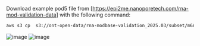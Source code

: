 Download example pod5 file from [https://epi2me.nanoporetech.com/rna-mod-validation-data] with the following command:
```bash
aws s3 cp  s3://ont-open-data/rna-modbase-validation_2025.03/subset/m6A_DRACH.pod5 . --no-sign-request
```
![image](https://github.com/user-attachments/assets/68d822af-523b-4890-8408-eff29babf3e0)
![image](https://github.com/user-attachments/assets/1a4bd377-4275-4ecf-b9f2-6e2410133310)
